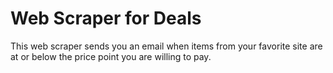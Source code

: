 # Web Scraper for Deals
This web scraper sends you an email when items from your favorite site are at or below the price point you are willing to pay.
